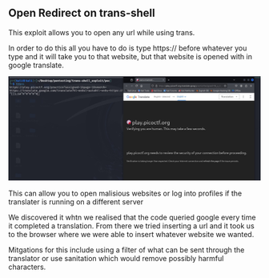 ## Open Redirect on trans-shell

This exploit allows you to open any url while using trans.

In order to do this all you have to do is type https:// before whatever you type and it will take you to that website, but that website is opened with in google translate. 

![image](images/1.jpg)

This can allow you to open malisious websites or log into profiles if the translater is running on a different server 

We discovered it whtn we realised that the code queried google every time it completed a translation. From there we tried inserting a url and it took us to the browser where we were able to insert whatever website we wanted. 

Mitgations for this include using a filter of what can be sent through the translator or use sanitation which would remove possibly harmful characters.
